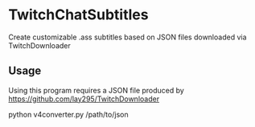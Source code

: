 # TwitchChatSubtitles
Create customizable .ass subtitles based on JSON files downloaded via TwitchDownloader 

## Usage

Using this program requires a JSON file produced by https://github.com/lay295/TwitchDownloader

python v4converter.py /path/to/json
